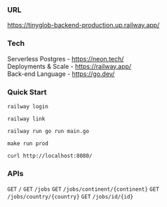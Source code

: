 ### URL

https://tinyglob-backend-production.up.railway.app/

### Tech

Serverless Postgres - https://neon.tech/ <br />
Deployments & Scale - https://railway.app/ <br />
Back-end Language - https://go.dev/ <br />

### Quick Start

```
railway login
```

```
railway link
```

```
railway run go run main.go
```

``` (alternative)
make run prod
```

```
curl http://localhost:8080/
```

### APIs

`GET` `/`
`GET` `/jobs`
`GET` `/jobs/continent/{continent}`
`GET` `/jobs/country/{country}`
`GET` `/jobs/id/{id}`